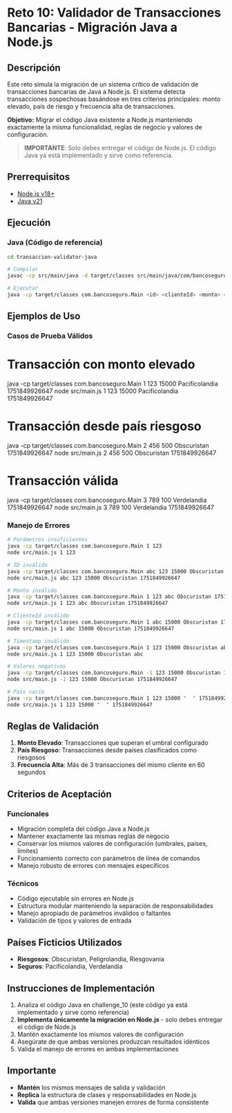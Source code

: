 # Reto 10: Validador de Transacciones Bancarias - Migración Java a Node.js

## Descripción
Este reto simula la migración de un sistema crítico de validación de transacciones bancarias de Java a Node.js. El sistema detecta transacciones sospechosas basándose en tres criterios principales: monto elevado, país de riesgo y frecuencia alta de transacciones.

**Objetivo:** Migrar el código Java existente a Node.js manteniendo exactamente la misma funcionalidad, reglas de negocio y valores de configuración.

> **IMPORTANTE**: Solo debes entregar el código de Node.js. El código Java ya está implementado y sirve como referencia.


## Prerrequisitos
- [Node.js v18+](https://nodejs.org/en/download/)
- [Java v21](https://www.oracle.com/co/java/technologies/downloads/)

## Ejecución

### Java (Código de referencia)
```bash
cd transaccion-validator-java

# Compilar
javac -cp src/main/java -d target/classes src/main/java/com/bancoseguro/**/*.java

# Ejecutar
java -cp target/classes com.bancoseguro.Main <id> <clienteId> <monto> <pais> <timestamp>
```

## Ejemplos de Uso

### Casos de Prueba Válidos

# Transacción con monto elevado
java -cp target/classes com.bancoseguro.Main 1 123 15000 Pacificolandia 1751849926647
node src/main.js 1 123 15000 Pacificolandia 1751849926647

# Transacción desde país riesgoso
java -cp target/classes com.bancoseguro.Main 2 456 500 Obscuristan 1751849926647
node src/main.js 2 456 500 Obscuristan 1751849926647

# Transacción válida
java -cp target/classes com.bancoseguro.Main 3 789 100 Verdelandia 1751849926647
node src/main.js 3 789 100 Verdelandia 1751849926647


### Manejo de Errores
```bash
# Parámetros insuficientes
java -cp target/classes com.bancoseguro.Main 1 123
node src/main.js 1 123

# ID inválido
java -cp target/classes com.bancoseguro.Main abc 123 15000 Obscuristan 1751849926647
node src/main.js abc 123 15000 Obscuristan 1751849926647

# Monto inválido
java -cp target/classes com.bancoseguro.Main 1 123 abc Obscuristan 1751849926647
node src/main.js 1 123 abc Obscuristan 1751849926647

# ClienteId inválido
java -cp target/classes com.bancoseguro.Main 1 abc 15000 Obscuristan 1751849926647
node src/main.js 1 abc 15000 Obscuristan 1751849926647

# Timestamp inválido
java -cp target/classes com.bancoseguro.Main 1 123 15000 Obscuristan abc
node src/main.js 1 123 15000 Obscuristan abc

# Valores negativos
java -cp target/classes com.bancoseguro.Main -1 123 15000 Obscuristan 1751849926647
node src/main.js -1 123 15000 Obscuristan 1751849926647

# País vacío
java -cp target/classes com.bancoseguro.Main 1 123 15000 "  " 1751849926647
node src/main.js 1 123 15000 "  " 1751849926647
```

## Reglas de Validación

1. **Monto Elevado**: Transacciones que superan el umbral configurado
2. **País Riesgoso**: Transacciones desde países clasificados como riesgosos
3. **Frecuencia Alta**: Más de 3 transacciones del mismo cliente en 60 segundos

## Criterios de Aceptación

### Funcionales
- Migración completa del código Java a Node.js
- Mantener exactamente las mismas reglas de negocio
- Conservar los mismos valores de configuración (umbrales, países, límites)
- Funcionamiento correcto con parámetros de línea de comandos
- Manejo robusto de errores con mensajes específicos

### Técnicos
- Código ejecutable sin errores en Node.js
- Estructura modular manteniendo la separación de responsabilidades
- Manejo apropiado de parámetros inválidos o faltantes
- Validación de tipos y valores de entrada

## Países Ficticios Utilizados
- **Riesgosos**: Obscuristan, Peligrolandia, Riesgovania
- **Seguros**: Pacificolandia, Verdelandia

## Instrucciones de Implementación
1. Analiza el código Java en challenge_10 (este código ya está implementado y sirve como referencia)
2. **Implementa únicamente la migración en Node.js** - solo debes entregar el código de Node.js
3. Mantén exactamente los mismos valores de configuración
4. Asegúrate de que ambas versiones produzcan resultados idénticos
5. Valida el manejo de errores en ambas implementaciones


## Importante
- **Mantén** los mismos mensajes de salida y validación
- **Replica** la estructura de clases y responsabilidades en Node.js
- **Valida** que ambas versiones manejen errores de forma consistente

